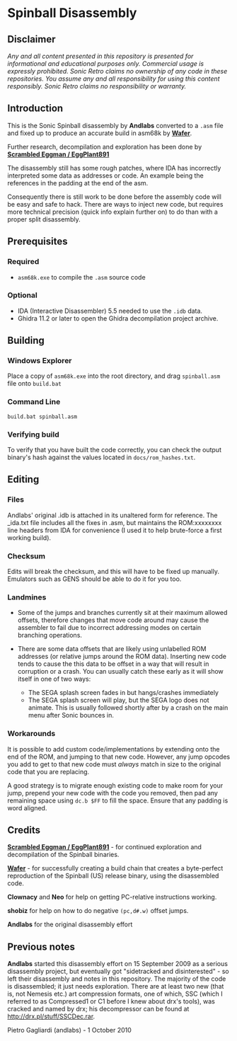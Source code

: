 
Spinball Disassembly
=====

Disclaimer
-----

<i>Any and all content presented in this repository is presented for informational and educational purposes only.
Commercial usage is expressly prohibited. Sonic Retro claims no ownership of any code in these repositories.
You assume any and all responsibility for using this content responsibly. Sonic Retro claims no responsibility or warranty.</i>

Introduction
-----

This is the Sonic Spinball disassembly by **Andlabs** converted to a `.asm` file and fixed up to produce an accurate build in asm68k by **[Wafer](https://github.com/Eggplant891/spindisasm/commits?author=WaferMouse)**.

Further research, decompilation and exploration has been done by **[Scrambled Eggman / EggPlant891](https://github.com/Eggplant891)**

The disassembly still has some rough patches, where IDA has incorrectly interpreted some data as addresses or code. An example being the references in the padding at the end of the asm.

Consequently there is still work to be done before the assembly code will be easy and safe to hack. There are ways to inject new code, but requires more technical precision (quick info explain further on) to do than with a proper split disassembly.

Prerequisites
-----
### Required
- `asm68k.exe` to compile the `.asm` source code

### Optional
- IDA (Interactive Disassembler) 5.5 needed to use the `.idb` data.
- Ghidra 11.2 or later to open the Ghidra decompilation project archive.

Building
-----

### Windows Explorer

Place a copy of `asm68k.exe` into the root directory, and drag `spinball.asm` file onto `build.bat`

### Command Line

`build.bat spinball.asm`

### Verifying build

To verify that you have built the code correctly, you can check the output binary's hash against the values located in `docs/rom_hashes.txt`.

Editing
-----
### Files
Andlabs' original .idb is attached in its unaltered form for reference. The _ida.txt file includes all the fixes in .asm, but maintains the ROM:xxxxxxxx line headers from IDA for convenience (I used it to help brute-force a first working build).

### Checksum
Edits will break the checksum, and this will have to be fixed up manually. Emulators such as GENS should be able to do it for you too.

### Landmines
- Some of the jumps and branches currently sit at their maximum allowed offsets, therefore changes that move code around may cause the assembler to fail due to incorrect addressing modes on certain branching operations.

- There are some data offsets that are likely using unlabelled ROM addresses (or relative jumps around the ROM data). Inserting new code tends to cause the this data to be offset in a way that will result in corruption or a crash. You can usually catch these early as it will show itself in one of two ways:
  - The SEGA splash screen fades in but hangs/crashes immediately
  - The SEGA splash screen will play, but the SEGA logo does not animate. This is usually followed shortly after by a crash on the main menu after Sonic bounces in.

### Workarounds
It is possible to add custom code/implementations by extending onto the end of the ROM, and jumping to that new code. However, any jump opcodes you add to get to that new code must *always* match in size to the original code that you are replacing.

A good strategy is to migrate enough existing code to make room for your jump, prepend your new code with the code you removed, then pad any remaining space using `dc.b $FF` to fill the space. Ensure that any padding is word aligned.

Credits
-----
**[Scrambled Eggman / EggPlant891](https://github.com/Eggplant891)** - for continued exploration and decompilation of the Spinball binaries.

**[Wafer](https://github.com/Eggplant891/spindisasm/commits?author=WaferMouse)** - for successfully creating a build chain that creates a byte-perfect reproduction of the Spinball (US) release binary, using the disassembled code.

**Clownacy** and **Neo** for help on getting PC-relative instructions working.

**shobiz** for help on how to do negative `(pc,d#.w)` offset jumps.

**Andlabs** for the original disassembly effort

Previous notes
-----

**Andlabs** started this disassembly effort on 15 September 2009 as a serious disassembly project, but eventually got "sidetracked and disinterested" - so left their disassembly and notes in this repository. The majority of the code is disassembled; it just needs exploration. There are at least two new (that is, not Nemesis etc.) art compression formats, one of which, SSC (which I referred to as Compressed1 or C1 before I knew about drx's tools), was cracked and named by drx; his decompressor can be found at http://drx.pl/stuff/SSCDec.rar.

Pietro Gagliardi (andlabs) - 1 October 2010
